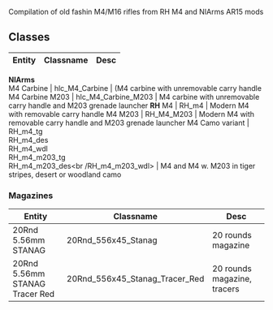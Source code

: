 Compilation of old fashin M4/M16 rifles from RH M4 and NIArms AR15 mods

## Classes




Entity | Classname | Desc
------------ | ------------- | -------------
**NIArms**   
M4 Carbine | hlc_M4_Carbine | (M4 carbine with unremovable carry handle
M4 Carbine M203 | hlc_M4_Carbine_M203 | M4 carbine with unremovable carry handle and M203 grenade launcher
**RH**
M4 | RH_m4 | Modern M4 with removable carry handle
M4 M203 | RH_M4_M203 | Modern M4 with removable carry handle and M203 grenade launcher
M4 Camo variant | RH_m4_tg<br />RH_m4_des<br />RH_m4_wdl<br />RH_m4_m203_tg<br />RH_m4_m203_des<br /RH_m4_m203_wdl> | M4 and M4 w. M203 in tiger stripes, desert or woodland camo 

### Magazines
Entity | Classname | Desc
------------ | ------------- | -------------
20Rnd 5.56mm STANAG | 20Rnd_556x45_Stanag | 20 rounds magazine
20Rnd 5.56mm STANAG Tracer Red | 20Rnd_556x45_Stanag_Tracer_Red | 20 rounds magazine, tracers
